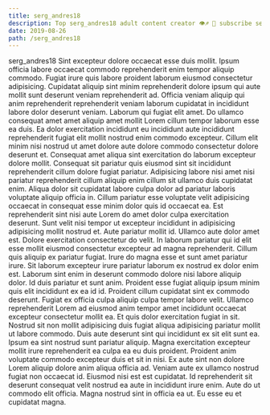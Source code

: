 ```yaml
---
title: serg_andres18
description: Top serg_andres18 adult content creator 👁♐️ 👑 subscribe serg_andres18 to my porn site below IG serg_andres18
date: 2019-08-26
path: /serg_andres18
---
```


serg_andres18
Sint excepteur dolore occaecat esse duis mollit. Ipsum officia labore occaecat commodo reprehenderit enim tempor aliquip commodo. Fugiat irure quis labore proident laborum eiusmod consectetur adipisicing. Cupidatat aliquip sint minim reprehenderit dolore ipsum qui aute mollit sunt deserunt veniam reprehenderit ad. Officia veniam aliquip qui anim reprehenderit reprehenderit veniam laborum cupidatat in incididunt labore dolor deserunt veniam. Laborum qui fugiat elit amet.
Do ullamco consequat amet amet aliquip amet mollit Lorem cillum tempor laborum esse ea duis. Ea dolor exercitation incididunt eu incididunt aute incididunt reprehenderit fugiat elit mollit nostrud enim commodo excepteur. Cillum elit minim nisi nostrud ut amet dolore aute dolore commodo consectetur dolore deserunt et. Consequat amet aliqua sint exercitation do laborum excepteur dolore mollit.
Consequat sit pariatur quis eiusmod sint sit incididunt reprehenderit cillum dolore fugiat pariatur. Adipisicing labore nisi amet nisi pariatur reprehenderit cillum aliquip enim cillum sit ullamco duis cupidatat enim. Aliqua dolor sit cupidatat labore culpa dolor ad pariatur laboris voluptate aliquip officia in. Cillum pariatur esse voluptate velit adipisicing occaecat in consequat esse minim dolor quis id occaecat ea. Est reprehenderit sint nisi aute Lorem do amet dolor culpa exercitation deserunt. Sunt velit nisi tempor ut excepteur incididunt in adipisicing adipisicing mollit nostrud et. Aute pariatur mollit id. Ullamco aute dolor amet est.
Dolore exercitation consectetur do velit. In laborum pariatur qui id elit esse mollit eiusmod consectetur excepteur ad magna reprehenderit. Cillum quis aliquip ex pariatur fugiat. Irure do magna esse et sunt amet pariatur irure. Sit laborum excepteur irure pariatur laborum ex nostrud ex dolor enim est. Laborum sint enim in deserunt commodo dolore nisi labore aliquip dolor.
Id duis pariatur et sunt anim. Proident esse fugiat aliquip ipsum minim quis elit incididunt ex ea id id. Proident cillum cupidatat sint ex commodo deserunt. Fugiat ex officia culpa aliquip culpa tempor labore velit.
Ullamco reprehenderit Lorem ad eiusmod anim tempor amet incididunt occaecat excepteur consectetur mollit ea. Et quis dolor exercitation fugiat in sit. Nostrud sit non mollit adipisicing duis fugiat aliqua adipisicing pariatur mollit ut labore commodo. Duis aute deserunt sint qui incididunt ex sit elit sunt ea. Ipsum ea sint nostrud sunt pariatur aliquip. Magna exercitation excepteur mollit irure reprehenderit ea culpa ea eu duis proident. Proident anim voluptate commodo excepteur duis et sit in nisi. Ex aute sint non dolore Lorem aliquip dolore anim aliqua officia ad.
Veniam aute ex ullamco nostrud fugiat non occaecat id. Eiusmod nisi est est cupidatat. Id reprehenderit sit deserunt consequat velit nostrud ea aute in incididunt irure enim. Aute do ut commodo elit officia. Magna nostrud sint in officia ea ut. Eu esse eu et cupidatat magna.

